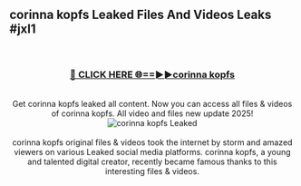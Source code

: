 ## corinna kopfs Leaked Files And Videos Leaks #jxl1
<br>
<div align="center">
<h3><a href="https://watchclip.my.id/corinna kopfs" rel="nofollow">🔴 CLICK HERE 🌐==►►corinna kopfs</a></h3>
<br>
Get corinna kopfs leaked all content. Now you can access all files & videos of corinna kopfs. All video and files new update 2025!
<br>
<a href="https://watchclip.my.id/corinna kopfs" rel="nofollow" data-target="animated-image.originalLink"><img src="https://i.ibb.co.com/WyWwxjT/player-gif2.gif" alt="corinna kopfs Leaked" style="max-width: 100%; display: inline-block;" data-target="animated-image.originalImage"></a>
<br><br>
corinna kopfs original files & videos took the internet by storm and amazed viewers on various Leaked social media platforms. corinna kopfs, a young and talented digital creator, recently became famous thanks to this interesting files & videos.
</div>
<br>